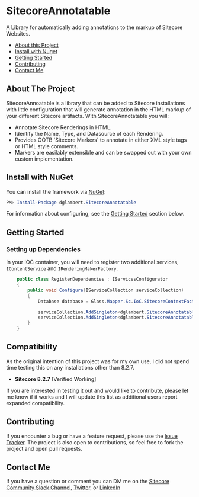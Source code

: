 # SitecoreAnnotatable

A Library for automatically adding annotations to the markup of Sitecore Websites.

- [About this Project](https://github.com/dglambert/sitecoreannotatable#about-the-project)
- [Install with Nuget](https://github.com/dglambert/sitecoreannotatable#install-with-nuget)
- [Getting Started](https://github.com/dglambert/sitecoreannotatable#getting-started) 
- [Contributing](https://github.com/dglambert/sitecoreannotatable#contributing)
- [Contact Me](https://github.com/dglambert/sitecoreannotatable#contact-me)


## About The Project

SitecoreAnnoatable is a library that can be added to Sitecore installations with little configuration that will generate annotation in the HTML markup of your different Sitecore artifacts.
With SitecoreAnnotatable you will:

- Annotate Sitecore Renderings in HTML.
- Identify the Name, Type, and Datasource of each Rendering.
- Provides OOTB 'Sitecore Markers' to annotate in either XML style tags or HTML style comments.
- Markers are easilably extensible and can be swapped out with your own custom implementation. 


## Install with NuGet

You can install the framework via [NuGet](https://www.nuget.org/packages/dglambert.SitecoreAnnotatable/):

``` powershell
PM> Install-Package dglambert.SitecoreAnnotatable
```

For information about configuring, see the [Getting Started](https://github.com/dglambert/sitecoreannotatable#Getting-started) section below.


## Getting Started

### Setting up Dependencies

In your IOC container, you will need to register two additional services, `IContentService` and `IRenderingMakerFactory`. 

```csharp
    public class RegisterDependencies : IServicesConfigurator
    {
        public void Configure(IServiceCollection serviceCollection)
        {
            Database database = Glass.Mapper.Sc.IoC.SitecoreContextFactory.Default.GetSitecoreContext().Database;

            serviceCollection.AddSingleton<dglambert.SitecoreAnnotatable.Infrastructure.Services.IContentService>(service => new dglambert.SitecoreAnnotatable.Infrastructure.Services.ContentService(database));
            serviceCollection.AddSingleton<dglambert.SitecoreAnnotatable.Infrastructure.Factories.IRenderingMarkerFactory, dglambert.SitecoreAnnotatable.Infrastructure.Factories.RenderingMarkerFactory>();
        }
    }
```


## Compatibility

As the original intention of this project was for my own use, I did not spend time testing this on any installations other than 8.2.7. 

- **Sitecore 8.2.7** [Verified Working]

If you are interested in testing it out and would like to contribute, please let me know if it works and I will update this list as additional users report expanded compatibility. 


## Contributing

If you encounter a bug or have a feature request, please use the [Issue Tracker](https://github.com/dglambert/sitecoreannotatable/issues/new). The project is also open to contributions, so feel free to fork the project and open pull requests.


## Contact Me

If you have a question or comment you can DM me on the [Sitecore Community Slack Channel](https://sitecorechat.slack.com/app_redirect?channel=U48R1EDCG), [Twitter](https://twitter.com/dGleasonLambert), or [LinkedIn](https://www.linkedin.com/in/dglambert/)

